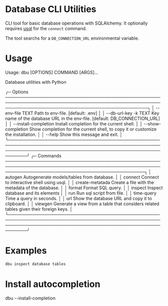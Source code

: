 # Database CLI Utilities

CLI tool for basic database operations with SQLAlchemy. It optionally requires [usql](https://github.com/xo/usql) for the `connect` command.

The tool searchs for a `DB_CONNECTION_URL` environmental variable.
                                                                                                                                                              
# Usage

 Usage: dbu [OPTIONS] COMMAND [ARGS]...                                                                                                                       
                                                                                                                                                              
 Database utilities with Python                                                                                                                               
                                                                                                                                                              
╭─ Options ──────────────────────────────────────────────────────────────────────────────────────────────────────────────────────────────────────────────────╮
│ --env-file                    TEXT  Path to env-file. [default: .env]                                                                                      │
│ --db-url-key          -k      TEXT  Key name of the database URL in the env-file. [default: DB_CONNECTION_URL]                                             │
│ --install-completion                Install completion for the current shell.                                                                              │
│ --show-completion                   Show completion for the current shell, to copy it or customize the installation.                                       │
│ --help                              Show this message and exit.                                                                                            │
╰────────────────────────────────────────────────────────────────────────────────────────────────────────────────────────────────────────────────────────────╯
╭─ Commands ─────────────────────────────────────────────────────────────────────────────────────────────────────────────────────────────────────────────────╮
│ autogen                   Autogenerate models/tables from database.                                                                                        │
│ connect                   Connect to interactive shell using usql.                                                                                         │
│ create-metatada           Create a file with the metadata of the database.                                                                                 │
│ format                    Format SQL query.                                                                                                                │
│ inspect                   Inspect database and its elements                                                                                                │
│ run                       Run sql script from file.                                                                                                        │
│ time-query                Time a query in seconds.                                                                                                         │
│ url                       Show the database URL and copy it to clipboard.                                                                                  │
│ viewgen                   Generate a view from a table that considers related tables given their foreign keys.                                             │
╰────────────────────────────────────────────────────────────────────────────────────────────────────────────────────────────────────────────────────────────╯

# Examples

```bash
dbu inspect database tables
```



# Install autocompletion

dbu --install-completion
